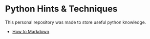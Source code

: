 # Python Hints & Techniques
This personal repository was made to store useful python knowledge. 

- [How to Markdown](https://github.com/satoru-teshima/python_hints_techniques/blob/main/How%20to%20Markdown.ipynb) 
